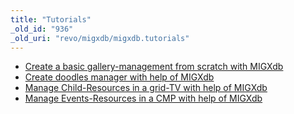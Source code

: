```yaml
---
title: "Tutorials"
_old_id: "936"
_old_uri: "revo/migxdb/migxdb.tutorials"
---
```


- [Create a basic gallery-management from scratch with MIGXdb](/extras/migxdb/migxdb.tutorials/migxdb.create-a-basic-gallery-management-from-scratch-with-migxdb)
- [Create doodles manager with help of MIGXdb](/extras/migxdb/migxdb.tutorials/migxdb.create-doodles-manager-with-help-of-MIGXdb)
- [Manage Child-Resources in a grid-TV with help of MIGXdb](/extras/migxdb/migxdb.tutorials/migxdb.manage-child-resources-in-a-grid-tv-with-help-of-migxdb)
- [Manage Events-Resources in a CMP with help of MIGXdb](/extras/migxdb/migxdb.tutorials/migxdb.manage-events-resources-in-a-cmp-with-help-of-migxdb)